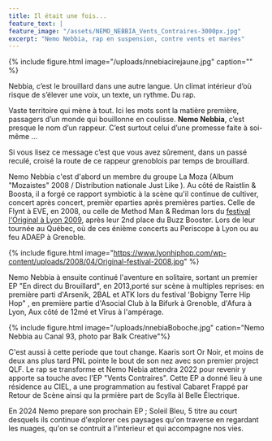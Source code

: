 ```yaml
---
title: Il était une fois...
feature_text: |
feature_image: "/assets/NEMO_NEBBIA_Vents_Contraires-3000px.jpg"
excerpt: "Nemo Nebbia, rap en suspension, contre vents et marées"
---
```




{% include figure.html image="/uploads/nnebiacirejaune.jpg" caption="" %}

<span style="font-style:em;">Nebbia</span>, c’est le brouillard dans une autre langue. Un climat intérieur d’où risque de s’élever une voix, un texte, un rythme. Du rap. 

Vaste territoire qui mène à tout. Ici les mots sont la matière première, passagers d’un monde  qui bouillonne en coulisse. <span style="font-weight:bold;">Nemo Nebbia</span>, c’est presque le nom d’un rappeur. C’est surtout celui d’une promesse faite à soi-même ...


Si vous lisez ce message c’est que vous avez sûrement, dans un passé reculé, croisé la route de ce rappeur grenoblois par temps de brouillard.

Nemo Nebbia c'est d'abord un membre du groupe La Moza (Album "Mozaistes" 2008 / Distribution nationale Just Like ). Au côté de Raistlin & Boosta, il a forgé ce rapport symbiotic à la scène qu'il continue de cultiver, concert après concert, premièr eparties après premières parties. Celle de Flynt à EVE, en 2008, ou celle de Method Man & Redman lors du [festival l'Original à Lyon 2009](https://www.abcdrduson.com/articles/festival-loriginal-2008-fragments/), après leur 2nd place du Buzz Booster. Lors de leur tournée au Québec, où de ces énième concerts au Periscope à Lyon ou au feu ADAEP à Grenoble. 



{% include figure.html image="https://www.lyonhiphop.com/wp-content/uploads/2008/04/Original-festival-2008.jpg" %}

Nemo Nebbia à ensuite continué l'aventure en solitaire, sortant un premier EP "En direct du Brouillard", en 2013,porté sur scène à multiples reprises: en première parti d'Arsenik, 2BAL et ATK lors du festival 'Bobigny Terre Hip Hop" , en première partie d'Asocial Club à la Bifurk à Grenoble, d'Afura à Lyon, Aux côté de 12mé et Vîrus à l'ampérage.

{% include figure.html image="/uploads/nnebiaBoboche.jpg" cation="Nemo Nebbia au Canal 93, photo par Balk Creative"%}

C'est aussi à cette periode que tout change. Kaaris sort Or Noir, et moins de deux ans plus tard PNL pointe le bout de son nez avec son premier project QLF. Le rap se transforme et Nemo Nebia attendra 2022 pour revenir y apporte sa touche avec l'EP "Vents Contraires". Cette EP a donné lieu à une résidence au CIEL, a une programmation au festival Cabaret Frappé par Retour de Scène ainsi qu la prmière part de Scylla àl Belle Électrique.

En 2024 Nemo prepare son prochain EP ; Soleil Bleu, 5 titre au court desquels ils continue d'explorer ces paysages qu'on traverse en regardant les nuages, qu'on se contruit a l'interieur et qui accompagne nos vies.




